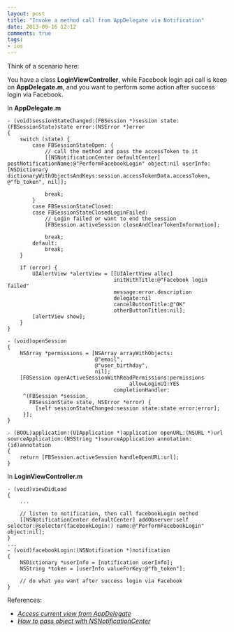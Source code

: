 ```yaml
---
layout: post
title: "Invoke a method call from AppDelegate via Notification"
date: 2013-09-16 12:12
comments: true
tags: 
- ios
---
```


Think of a scenario here:

You have a class **LoginViewController**, while Facebook login api call is keep on **AppDelegate.m**, and you want to perform some action after success login via Facebook.

In **AppDelegate.m**

```obj-c
- (void)sessionStateChanged:(FBSession *)session state:(FBSessionState)state error:(NSError *)error
{
    switch (state) {
        case FBSessionStateOpen: {
            // call the method and pass the accessToken to it
            [[NSNotificationCenter defaultCenter] postNotificationName:@"PerformFacebookLogin" object:nil userInfo:[NSDictionary dictionaryWithObjectsAndKeys:session.accessTokenData.accessToken, @"fb_token", nil]];
            
            break;
        }
        case FBSessionStateClosed:
        case FBSessionStateClosedLoginFailed:
            // Login failed or want to end the session
            [FBSession.activeSession closeAndClearTokenInformation];
            
            break;
        default:
            break;
    }
    
    if (error) {
        UIAlertView *alertView = [[UIAlertView alloc]
                                  initWithTitle:@"Facebook login failed"
                                  message:error.description
                                  delegate:nil
                                  cancelButtonTitle:@"OK"
                                  otherButtonTitles:nil];
        [alertView show];
    }
}

- (void)openSession
{
    NSArray *permissions = [NSArray arrayWithObjects:
                            @"email",
                            @"user_birthday",
                            nil];
    [FBSession openActiveSessionWithReadPermissions:permissions
                                       allowLoginUI:YES
                                  completionHandler:
     ^(FBSession *session,
       FBSessionState state, NSError *error) {
         [self sessionStateChanged:session state:state error:error];
     }];
}

- (BOOL)application:(UIApplication *)application openURL:(NSURL *)url sourceApplication:(NSString *)sourceApplication annotation:(id)annotation
{
    return [FBSession.activeSession handleOpenURL:url];
}
```

In **LoginViewController.m**

```obj-c
- (void)viewDidLoad
{
    ...

    // listen to notification, then call facebookLogin method
    [[NSNotificationCenter defaultCenter] addObserver:self selector:@selector(facebookLogin:) name:@"PerformFacebookLogin" object:nil];
}
...
- (void)facebookLogin:(NSNotification *)notification
{
    NSDictionary *userInfo = [notification userInfo];
    NSString *token = [userInfo valueForKey:@"fb_token"];

    // do what you want after success login via Facebook
}
```

References:

- _[Access current view from AppDelegate](http://stackoverflow.com/questions/18707531/access-current-view-from-appdelegate/18707599#18707599)_
- _[How to pass object with NSNotificationCenter](http://stackoverflow.com/questions/7896646/how-to-pass-object-with-nsnotificationcenter/7896761#7896761)_
